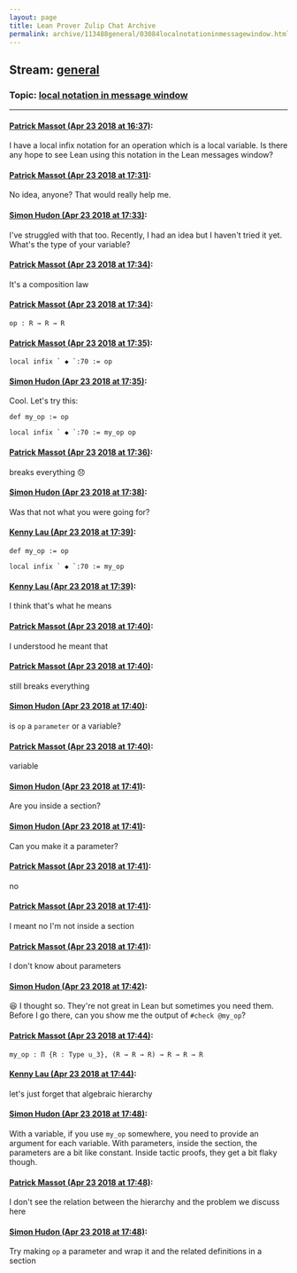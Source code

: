 ```yaml
---
layout: page
title: Lean Prover Zulip Chat Archive 
permalink: archive/113488general/03084localnotationinmessagewindow.html
---
```


## Stream: [general](index.html)
### Topic: [local notation in message window](03084localnotationinmessagewindow.html)

---

#### [Patrick Massot (Apr 23 2018 at 16:37)](https://leanprover.zulipchat.com/#narrow/stream/113488-general/topic/local%20notation%20in%20message%20window/near/125571696):
I have a local infix notation for an operation which is a local variable. Is there any hope to see Lean using this notation in the Lean messages window?

#### [Patrick Massot (Apr 23 2018 at 17:31)](https://leanprover.zulipchat.com/#narrow/stream/113488-general/topic/local%20notation%20in%20message%20window/near/125574186):
No idea, anyone? That would really help me.

#### [Simon Hudon (Apr 23 2018 at 17:33)](https://leanprover.zulipchat.com/#narrow/stream/113488-general/topic/local%20notation%20in%20message%20window/near/125574294):
I've struggled with that too. Recently, I had an idea but I haven't tried it yet. What's the type of your variable?

#### [Patrick Massot (Apr 23 2018 at 17:34)](https://leanprover.zulipchat.com/#narrow/stream/113488-general/topic/local%20notation%20in%20message%20window/near/125574380):
It's a composition law

#### [Patrick Massot (Apr 23 2018 at 17:34)](https://leanprover.zulipchat.com/#narrow/stream/113488-general/topic/local%20notation%20in%20message%20window/near/125574393):
`op : R → R → R`

#### [Patrick Massot (Apr 23 2018 at 17:35)](https://leanprover.zulipchat.com/#narrow/stream/113488-general/topic/local%20notation%20in%20message%20window/near/125574400):
``local infix ` ◆ `:70 := op``

#### [Simon Hudon (Apr 23 2018 at 17:35)](https://leanprover.zulipchat.com/#narrow/stream/113488-general/topic/local%20notation%20in%20message%20window/near/125574420):
Cool. Let's try this:

```
def my_op := op

local infix ` ◆ `:70 := my_op op
```

#### [Patrick Massot (Apr 23 2018 at 17:36)](https://leanprover.zulipchat.com/#narrow/stream/113488-general/topic/local%20notation%20in%20message%20window/near/125574479):
breaks everything :disappointed:

#### [Simon Hudon (Apr 23 2018 at 17:38)](https://leanprover.zulipchat.com/#narrow/stream/113488-general/topic/local%20notation%20in%20message%20window/near/125574569):
Was that not what you were going for?

#### [Kenny Lau (Apr 23 2018 at 17:39)](https://leanprover.zulipchat.com/#narrow/stream/113488-general/topic/local%20notation%20in%20message%20window/near/125574605):
```lean
def my_op := op

local infix ` ◆ `:70 := my_op
```

#### [Kenny Lau (Apr 23 2018 at 17:39)](https://leanprover.zulipchat.com/#narrow/stream/113488-general/topic/local%20notation%20in%20message%20window/near/125574607):
I think that's what he means

#### [Patrick Massot (Apr 23 2018 at 17:40)](https://leanprover.zulipchat.com/#narrow/stream/113488-general/topic/local%20notation%20in%20message%20window/near/125574667):
I understood he meant that

#### [Patrick Massot (Apr 23 2018 at 17:40)](https://leanprover.zulipchat.com/#narrow/stream/113488-general/topic/local%20notation%20in%20message%20window/near/125574669):
still breaks everything

#### [Simon Hudon (Apr 23 2018 at 17:40)](https://leanprover.zulipchat.com/#narrow/stream/113488-general/topic/local%20notation%20in%20message%20window/near/125574679):
is `op` a `parameter` or a variable?

#### [Patrick Massot (Apr 23 2018 at 17:40)](https://leanprover.zulipchat.com/#narrow/stream/113488-general/topic/local%20notation%20in%20message%20window/near/125574684):
variable

#### [Simon Hudon (Apr 23 2018 at 17:41)](https://leanprover.zulipchat.com/#narrow/stream/113488-general/topic/local%20notation%20in%20message%20window/near/125574689):
Are you inside a section?

#### [Simon Hudon (Apr 23 2018 at 17:41)](https://leanprover.zulipchat.com/#narrow/stream/113488-general/topic/local%20notation%20in%20message%20window/near/125574703):
Can you make it a parameter?

#### [Patrick Massot (Apr 23 2018 at 17:41)](https://leanprover.zulipchat.com/#narrow/stream/113488-general/topic/local%20notation%20in%20message%20window/near/125574704):
no

#### [Patrick Massot (Apr 23 2018 at 17:41)](https://leanprover.zulipchat.com/#narrow/stream/113488-general/topic/local%20notation%20in%20message%20window/near/125574709):
I meant no I'm not inside a section

#### [Patrick Massot (Apr 23 2018 at 17:41)](https://leanprover.zulipchat.com/#narrow/stream/113488-general/topic/local%20notation%20in%20message%20window/near/125574719):
I don't know about parameters

#### [Simon Hudon (Apr 23 2018 at 17:42)](https://leanprover.zulipchat.com/#narrow/stream/113488-general/topic/local%20notation%20in%20message%20window/near/125574794):
:laughing: I thought so. They're not great in Lean but sometimes you need them. Before I go there, can you show me the output of `#check @my_op`?

#### [Patrick Massot (Apr 23 2018 at 17:44)](https://leanprover.zulipchat.com/#narrow/stream/113488-general/topic/local%20notation%20in%20message%20window/near/125574877):
`my_op : Π {R : Type u_3}, (R → R → R) → R → R → R`

#### [Kenny Lau (Apr 23 2018 at 17:44)](https://leanprover.zulipchat.com/#narrow/stream/113488-general/topic/local%20notation%20in%20message%20window/near/125574897):
let's just forget that algebraic hierarchy

#### [Simon Hudon (Apr 23 2018 at 17:48)](https://leanprover.zulipchat.com/#narrow/stream/113488-general/topic/local%20notation%20in%20message%20window/near/125575047):
With a variable, if you use `my_op` somewhere, you need to provide an argument for each variable. With parameters, inside the section, the parameters are a bit like constant. Inside tactic proofs, they get a bit flaky though.

#### [Patrick Massot (Apr 23 2018 at 17:48)](https://leanprover.zulipchat.com/#narrow/stream/113488-general/topic/local%20notation%20in%20message%20window/near/125575092):
I don't see the relation between the hierarchy and the problem we discuss here

#### [Simon Hudon (Apr 23 2018 at 17:48)](https://leanprover.zulipchat.com/#narrow/stream/113488-general/topic/local%20notation%20in%20message%20window/near/125575103):
Try making `op` a parameter and wrap it and the related definitions in a section

